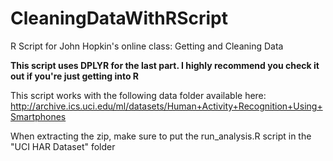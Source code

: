 # CleaningDataWithRScript
R Script for John Hopkin's online class: Getting and Cleaning Data

**This script uses DPLYR for the last part. I highly recommend you check it out if you're just getting into R**

This script works with the following data folder available here: http://archive.ics.uci.edu/ml/datasets/Human+Activity+Recognition+Using+Smartphones

When extracting the zip, make sure to put the run_analysis.R script in the "UCI HAR Dataset" folder
